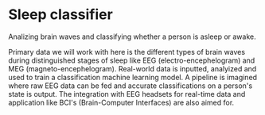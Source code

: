# Sleep classifier
Analizing brain waves and classifying whether a person is asleep or awake. 

Primary data we will work with here is the different types of brain waves during distinguished stages of sleep like EEG (electro-encephelogram) and MEG (magneto-encephelogram).
Real-world data is inputted, analyized and used to train a classification machine learning model. 
A pipeline is imagined where raw EEG data can be fed and accurate classifications on a person's state is output. 
The integration with EEG headsets for real-time data and application like BCI's (Brain-Computer Interfaces) are also aimed for.